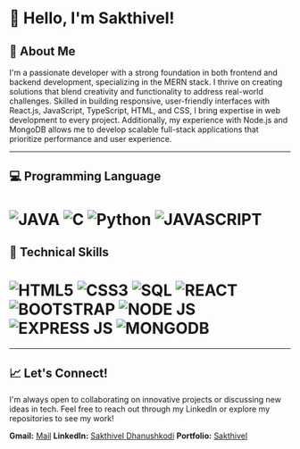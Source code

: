 # 👋 Hello, I'm Sakthivel!


## 🚀 About Me

I'm a passionate developer with a strong foundation in both frontend and backend development, specializing in the MERN stack. I thrive on creating solutions that blend creativity and functionality to address real-world challenges. Skilled in building responsive, user-friendly interfaces with React.js, JavaScript, TypeScript, HTML, and CSS, I bring expertise in web development to every project. Additionally, my experience with Node.js and MongoDB allows me to develop scalable full-stack applications that prioritize performance and user experience.

---

## 💻 Programming Language

   # ![JAVA](https://img.shields.io/badge/Java-orange?style=for-the-badge&logo=java&logoColor=black) ![C](https://img.shields.io/badge/-00599C?style=for-the-badge&logo=c&logoColor=white) ![Python](https://img.shields.io/badge/python-3670A0?style=for-the-badge&logo=python&logoColor=ffdd54) ![JAVASCRIPT](https://img.shields.io/badge/JavaScript-F7DF1E?style=for-the-badge&logo=javascript&logoColor=black)

## 🧰 Technical Skills

  # ![HTML5](https://img.shields.io/badge/HTML5-E34F26?style=for-the-badge&logo=html5&logoColor=white) ![CSS3](https://img.shields.io/badge/CSS3-1572B6?style=for-the-badge&logo=css3&logoColor=white) ![SQL](https://img.shields.io/badge/sql-CC6699?style=for-the-badge&logo=mysql&logoColor=skyblue) ![REACT](https://img.shields.io/badge/React-20232A?style=for-the-badge&logo=react&logoColor=61DAFB) ![BOOTSTRAP](https://img.shields.io/badge/Bootstrap-563D7C?style=for-the-badge&logo=bootstrap&logoColor=white) ![NODE JS](https://img.shields.io/badge/Node.js-43853D?style=for-the-badge&logo=node.js&logoColor=white) ![EXPRESS JS](https://img.shields.io/badge/Express.js-404D59?style=for-the-badge) ![MONGODB](https://img.shields.io/badge/MongoDB-4EA94B?style=for-the-badge&logo=mongodb&logoColor=white)

---

## 📈 Let's Connect!

I'm always open to collaborating on innovative projects or discussing new ideas in tech. Feel free to reach out through my LinkedIn or explore my repositories to see my work!

**Gmail:** [Mail](sakthiveldofficial@gmail.com)
**LinkedIn:** [Sakthivel Dhanushkodi](https://www.linkedin.com/in/sakthivel)
**Portfolio:** [Sakthivel](https://sakthivel-d.vercel.app/)


<!--
**nameissakthi/nameissakthi** is a ✨ _special_ ✨ repository because its `README.md` (this file) appears on your GitHub profile.

Here are some ideas to get you started:

- 🔭 I’m currently working on ...
- 🌱 I’m currently learning ...
- 👯 I’m looking to collaborate on ...
- 🤔 I’m looking for help with ...
- 💬 Ask me about ...
- 📫 How to reach me: ...
- 😄 Pronouns: ...
- ⚡ Fun fact: ...
-->
